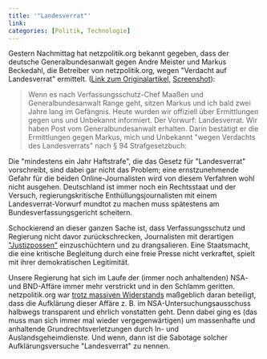 ```yaml
---
title: '"Landesverrat"'
link: 
categories: [Politik, Technologie]
---
```


Gestern Nachmittag hat netzpolitik.org bekannt gegeben, dass der deutsche Generalbundesanwalt gegen Andre Meister und Markus Beckedahl, die Betreiber von netzpolitik.org, wegen "Verdacht auf Landesverrat" ermittelt. ([Link zum Originalartikel](https://netzpolitik.org/2015/verdacht-des-landesverrats-generalbundesanwalt-ermittelt-doch-auch-gegen-uns-nicht-nur-unsere-quellen/), [Screenshot](https://twitter.com/netzpolitik/status/626809013540397056)):

> Wenn es nach Verfassungsschutz-Chef Maaßen und Generalbundesanwalt Range geht, sitzen Markus und ich bald zwei Jahre lang im Gefängnis. Heute wurden wir offiziell über Ermittlungen gegen uns und Unbekannt informiert. Der Vorwurf: Landesverrat.
> Wir haben Post vom Generalbundesanwalt erhalten. Darin bestätigt er die Ermittlungen gegen Markus, mich und Unbekannt "wegen Verdachts des Landesverrats" nach § 94 Strafgesetzbuch:

Die "mindestens ein Jahr Haftstrafe", die das Gesetz für "Landesverrat" vorschreibt, sind dabei gar nicht das Problem; eine ernstzunehmende Gefahr für die beiden Online-Journalisten wird von diesem Verfahren wohl nicht ausgehen. Deutschland ist immer noch ein Rechtsstaat und der Versuch, regierungskritische Enthüllungsjournalisten mit einem Landesverrat-Vorwurf mundtot zu machen muss spätestens am Bundesverfassungsgericht scheitern.

Schockierend an dieser ganzen Sache ist, dass Verfassungsschutz und Regierung nicht davor zurückschrecken, Journalisten mit derartigen ["Justizpossen"](http://www.djv.de/startseite/profil/der-djv/pressebereich-download/pressemitteilungen/detail/article/justizposse-gegen-journalisten.html) einzuschüchtern und zu drangsalieren. Eine Staatsmacht, die eine kritische Begleitung durch eine freie Presse nicht verkraftet, spielt mit ihrer demokratischen Legitimität.

Unsere Regierung hat sich im Laufe der (immer noch anhaltenden) NSA- und BND-Affäre immer mehr verstrickt und in den Schlamm geritten. netzpolitik.org war [trotz massiven Widerstands](http://www.zeit.de/politik/deutschland/2014-10/bnd-nsa-ausschuss-netzpolitik-blog) maßgeblich daran beteiligt, dass die Aufklärung dieser Affäre z. B. im NSA-Untersuchungsausschuss halbwegs transparent und ehrlich vonstatten geht. Denn dabei ging es (das muss man sich immer mal wieder vergegenwärtigen) um massenhafte und anhaltende Grundrechtsverletzungen durch In- und Auslandsgeheimdienste. Und wenn, dann ist die Sabotage solcher Aufklärungsversuche "Landesverrat" zu nennen. 